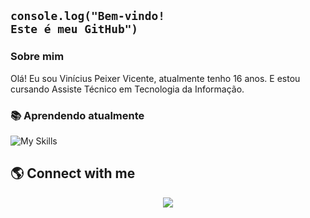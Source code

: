 ## <code>console.log("Bem-vindo! Este é meu GitHub")</code>

### Sobre mim
Olá! Eu sou Vinícius Peixer Vicente, atualmente tenho 16 anos. E estou cursando Assiste Técnico em Tecnologia da Informação.

### 📚 Aprendendo atualmente

![My Skills](https://skillicons.dev/icons?i=java,js,html,css,vscode,git,github,arduino)

## 🌎 Connect with me
<p align="center">
  <a href="mailto:vinicius.peixer.vicente@gmail.com">
    <img src="https://img.shields.io/badge/-Gmail-D14836?style=for-the-badge&logo=gmail&logoColor=white" />
  </a>
  

